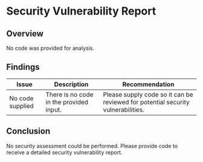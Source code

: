 # Security Vulnerability Report

## Overview

No code was provided for analysis.

## Findings

| Issue | Description | Recommendation |
|-------|-------------|----------------|
| No code supplied | There is no code in the provided input. | Please supply code so it can be reviewed for potential security vulnerabilities. |

## Conclusion

No security assessment could be performed. Please provide code to receive a detailed security vulnerability report.